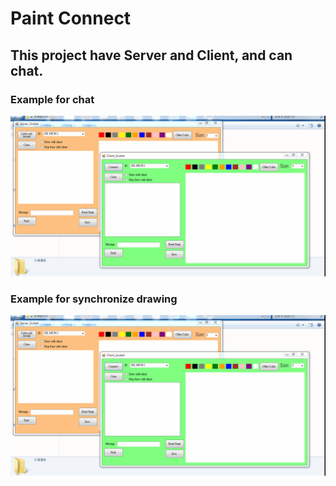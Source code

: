 # Paint Connect

## This project have Server and Client, and can chat.

### Example for chat

![image](https://github.com/Ethonwu/Paint-Connect/blob/master/pic/syn_draw.gif)

### Example for synchronize drawing

![image](https://github.com/Ethonwu/Paint-Connect/blob/master/pic/syn_draw.gif)
